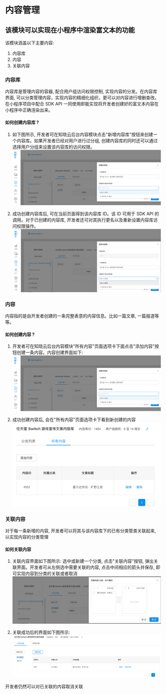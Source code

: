 # 内容管理

## 该模块可以实现在小程序中渲染富文本的功能

该模块涵盖以下主要内容:
1. 内容库
2. 内容
3. 关联内容


### 内容库

内容库是管理内容的容器, 配合用户组访问权限控制, 实现内容的分发。在内容库界面, 可以分类管理内容，实现内容的精细化组织，更可以对内容进行增删查改。 在小程序项目中配合 SDK API 一同使用即能实现将开发者创建好的富文本内容在小程序中正确渲染出来。

#### 如何创建内容库 ?

1. 如下图所示, 开发者可在知晓云后台内容模块点击"新增内容库"按钮来创建一个内容库。如果开发者已经对用户进行过分组, 创建内容库的同时还可以通过选择用户分组来设置该内容库的访问权限。
![创建内容库](/images/content/create-content.png "创建内容")

2. 成功创建内容库后, 可在当前页面得到该内容库 ID。该 ID 可用于 SDK API 的调用。对于已创建的内容库, 开发者还可对其执行更名以及重新设置内容库访问权限操作。
![修改内容库](/images/content/update-content.png "修改内容库")



### 内容

内容指的是由开发者创建的一条完整表意的内容信息。比如一篇文章, 一篇报道等等。

#### 如何创建内容 ?

1. 开发者可在知晓云后台内容模块"所有内容"页面选项卡下面点击"添加内容"按钮创建一条内容。内容创建界面如下:
![如何创建内容](/images/content/create-content.png "如何创建内容")

2. 成功创建内容后, 会在"所有内容"页面选项卡下看到新创建的内容
![新增的内容](/images/content/new-content.png "新增内容")



### 关联内容

对于每一条新增的内容, 开发者可以将其与该内容库下的已有分类管类关联起来, 以实现内容的分类管理


#### 如何关联内容

1. 关联内容界面如下图所示:
选中或新建一个分类, 点击"关联内容"按钮, 弹出关联界面。开发者可从左侧选中需要关联的内容, 点击中间相应的箭头并保存, 即可实现内容到分类的关联或者取消
![关联内容界面](/images/content/associate-ui.png "关联内容界面")

2. 关联成功后的界面如下图所示:
![成功关联界面](/images/content/success-associate.png "成功关联界面")

开发者仍然可以对已关联的内容取消关联
